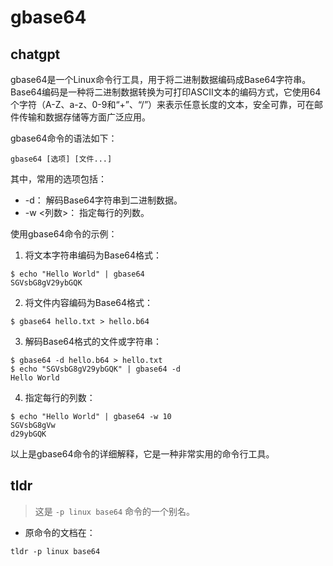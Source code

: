 # gbase64 
## chatgpt 
gbase64是一个Linux命令行工具，用于将二进制数据编码成Base64字符串。Base64编码是一种将二进制数据转换为可打印ASCII文本的编码方式，它使用64个字符（A-Z、a-z、0-9和“+”、“/”）来表示任意长度的文本，安全可靠，可在邮件传输和数据存储等方面广泛应用。

gbase64命令的语法如下：

```
gbase64 [选项] [文件...]
```

其中，常用的选项包括：

- -d： 解码Base64字符串到二进制数据。
- -w <列数>： 指定每行的列数。

使用gbase64命令的示例：

1. 将文本字符串编码为Base64格式：

```
$ echo "Hello World" | gbase64
SGVsbG8gV29ybGQK
```

2. 将文件内容编码为Base64格式：

```
$ gbase64 hello.txt > hello.b64
```

3. 解码Base64格式的文件或字符串：

```
$ gbase64 -d hello.b64 > hello.txt
$ echo "SGVsbG8gV29ybGQK" | gbase64 -d
Hello World
```

4. 指定每行的列数：

```
$ echo "Hello World" | gbase64 -w 10
SGVsbG8gVw
d29ybGQK
```

以上是gbase64命令的详细解释，它是一种非常实用的命令行工具。 

## tldr 
 
> 这是 `-p linux base64` 命令的一个别名。

- 原命令的文档在：

`tldr -p linux base64`
